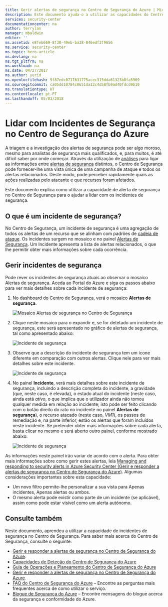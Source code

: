 ```yaml
---
title: Gerir alertas de segurança no Centro de Segurança do Azure | Microsoft Docs
description: Este documento ajuda-o a utilizar as capacidades do Centro de Segurança do Azure para lidar com incidentes de segurança.
services: security-center
documentationcenter: na
author: terrylan
manager: mbaldwin
editor: ''
ms.assetid: e8feb669-8f30-49eb-ba38-046edf3f9656
ms.service: security-center
ms.topic: hero-article
ms.devlang: na
ms.tgt_pltfrm: na
ms.workload: na
ms.date: 04/27/2017
ms.author: yurid
ms.openlocfilehash: 9f87edc0717631775acec315dda61323b8fa5909
ms.sourcegitcommit: ca05dd10784c0651da12c4d58fb9ad40fdcd9b10
ms.translationtype: HT
ms.contentlocale: pt-PT
ms.lasthandoff: 05/03/2018
---
```

# <a name="handling-security-incidents-in-azure-security-center"></a>Lidar com Incidentes de Segurança no Centro de Segurança do Azure
A triagem e a investigação dos alertas de segurança pode ser algo moroso, mesmo para analistas de segurança mais qualificados, e, para muitos, é até difícil saber por onde começar. Através da utilização de [análises](security-center-detection-capabilities.md) para ligar as informações entre [alertas de segurança](security-center-managing-and-responding-alerts.md) distintos, o Centro de Segurança pode fornecer-lhe uma vista única de uma campanha de ataque e todos os alertas relacionados. Deste modo, pode perceber rapidamente quais as ações realizadas pelo atacante e que recursos foram afetados.

Este documento explica como utilizar a capacidade de alerta de segurança no Centro de Segurança para o ajudar a lidar com os incidentes de segurança.

## <a name="what-is-a-security-incident"></a>O que é um incidente de segurança?
No Centro de Segurança, um incidente de segurança é uma agregação de todos os alertas de um recurso que se alinham com padrões de [cadeia de ataque](https://blogs.technet.microsoft.com/office365security/addressing-your-cxos-top-five-cloud-security-concerns/). Os incidentes surgem no mosaico e no painel [Alertas de Segurança](security-center-managing-and-responding-alerts.md). Um Incidente apresenta a lista de alertas relacionados, o que lhe permitir obter mais informações sobre cada ocorrência.

## <a name="managing-security-incidents"></a>Gerir incidentes de segurança
Pode rever os incidentes de segurança atuais ao observar o mosaico Alertas de segurança. Aceda ao Portal do Azure e siga os passos abaixo para ver mais detalhes sobre cada incidente de segurança:

1. No dashboard do Centro de Segurança, verá o mosaico **Alertas de segurança**.

    ![Mosaico Alertas de segurança no Centro de Segurança](./media/security-center-incident/security-center-incident-fig1.png)

2. Clique neste mosaico para o expandir e, se for detetado um incidente de segurança, este será apresentado no gráfico de alertas de segurança, tal como apresentado abaixo:

    ![Incidente de segurança](./media/security-center-incident/security-center-incident-fig2.png)

3. Observe que a descrição do incidente de segurança tem um ícone diferente em comparação com outros alertas. Clique nele para ver mais detalhes sobre este incidente.

    ![Incidente de segurança](./media/security-center-incident/security-center-incident-fig3.png)

4. No painel **Incidente**, verá mais detalhes sobre este incidente de segurança, incluindo a descrição completa do incidente, a gravidade (que, neste caso, é elevada), o estado atual do incidente (neste caso, ainda está *ativo*, o que implica que o utilizador ainda não tomou qualquer medida em relação ao incidente; isto pode ser feito clicando com o botão direito do rato no incidente no painel **Alertas de segurança**), o recurso atacado (neste caso, *VM1*), os passos de remediação e, na parte inferior, estão os alertas que foram incluídos neste incidente. Se pretender obter mais informações sobre cada alerta, basta clicar no mesmo e será aberto outro painel, conforme mostrado abaixo:

    ![Incidente de segurança](./media/security-center-incident/security-center-incident-fig4.png)

As informações neste painel irão variar de acordo com o alerta. Para obter mais informações sobre como gerir estes alertas, leia [Managing and responding to security alerts in Azure Security Center (Gerir e responder a alertas de segurança no Centro de Segurança do Azure)](security-center-managing-and-responding-alerts.md). Algumas considerações importantes sobre esta capacidade:

* Um novo filtro permite-lhe personalizar a sua vista para Apenas incidentes, Apenas alertas ou ambos.
* O mesmo alerta pode existir como parte de um incidente (se aplicável), assim como pode estar visível como um alerta autónomo.

## <a name="see-also"></a>Consulte também
Neste documento, aprendeu a utilizar a capacidade de incidentes de segurança no Centro de Segurança. Para saber mais acerca do Centro de Segurança, consulte o seguinte:

* [Gerir e responder a alertas de segurança no Centro de Segurança do Azure](security-center-managing-and-responding-alerts.md).
* [Capacidades de Deteção do Centro de Segurança do Azure](security-center-detection-capabilities.md)
* [Guia de Operações e Planeamento do Centro de Segurança do Azure](security-center-planning-and-operations-guide.md)
* [Gerir e responder a alertas de segurança no Centro de Segurança do Azure](security-center-managing-and-responding-alerts.md).
* [FAQ do Centro de Segurança do Azure](security-center-faq.md) – Encontre as perguntas mais frequentes acerca de como utilizar o serviço.
* [Blogue de Segurança do Azure](http://blogs.msdn.com/b/azuresecurity/) – Encontre mensagens do blogue acerca da segurança e conformidade do Azure.
